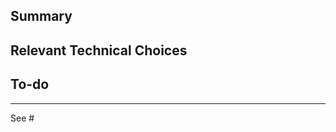 ## Summary

<!-- A brief description of what this PR does. -->

## Relevant Technical Choices

<!-- Please describe your changes. -->

## To-do

---------------

<!-- Please reference the issue this PR addresses. -->
See #
